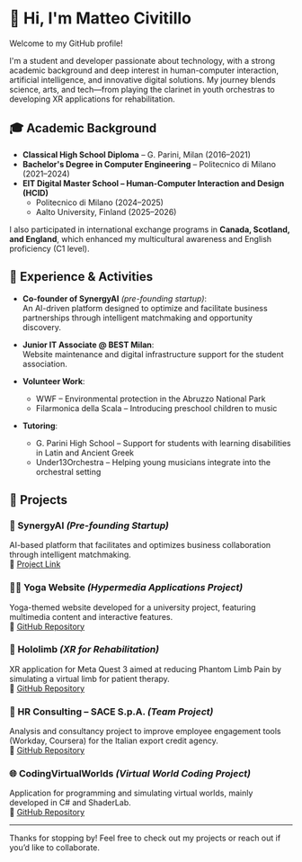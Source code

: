 # 👋 Hi, I'm Matteo Civitillo

Welcome to my GitHub profile!

I'm a student and developer passionate about technology, with a strong academic background and deep interest in human-computer interaction, artificial intelligence, and innovative digital solutions. My journey blends science, arts, and tech—from playing the clarinet in youth orchestras to developing XR applications for rehabilitation.

## 🎓 Academic Background

- **Classical High School Diploma** – G. Parini, Milan (2016–2021)  
- **Bachelor's Degree in Computer Engineering** – Politecnico di Milano (2021–2024)  
- **EIT Digital Master School – Human-Computer Interaction and Design (HCID)**  
  - Politecnico di Milano (2024–2025)  
  - Aalto University, Finland (2025–2026)

I also participated in international exchange programs in **Canada, Scotland, and England**, which enhanced my multicultural awareness and English proficiency (C1 level).

## 💼 Experience & Activities

- **Co-founder of SynergyAI** *(pre-founding startup)*:  
  An AI-driven platform designed to optimize and facilitate business partnerships through intelligent matchmaking and opportunity discovery.

- **Junior IT Associate @ BEST Milan**:  
  Website maintenance and digital infrastructure support for the student association.

- **Volunteer Work**:  
  - WWF – Environmental protection in the Abruzzo National Park  
  - Filarmonica della Scala – Introducing preschool children to music  

- **Tutoring**:  
  - G. Parini High School – Support for students with learning disabilities in Latin and Ancient Greek  
  - Under13Orchestra – Helping young musicians integrate into the orchestral setting  

## 🧪 Projects

### 🚀 SynergyAI *(Pre-founding Startup)*  
AI-based platform that facilitates and optimizes business collaboration through intelligent matchmaking.  
🔗 [Project Link](https://synergyai-startup.vercel.app/)

### 🧘‍♀️ Yoga Website *(Hypermedia Applications Project)*  
Yoga-themed website developed for a university project, featuring multimedia content and interactive features.  
🔗 [GitHub Repository](https://github.com/matteocivitillo/hypermedia_applications)

### 🧠 Hololimb *(XR for Rehabilitation)*  
XR application for Meta Quest 3 aimed at reducing Phantom Limb Pain by simulating a virtual limb for patient therapy.  
🔗 [GitHub Repository](https://github.com/matteocivitillo/AUI-Hololimb)

### 🏢 HR Consulting – SACE S.p.A. *(Team Project)*  
Analysis and consultancy project to improve employee engagement tools (Workday, Coursera) for the Italian export credit agency.  
🔗 [GitHub Repository](https://github.com/matteocivitillo/Digital-Business-Lab)

### 🌐 CodingVirtualWorlds *(Virtual World Coding Project)*  
Application for programming and simulating virtual worlds, mainly developed in C# and ShaderLab.  
🔗 [GitHub Repository](https://github.com/matteocivitillo/CodingVirtualWorlds)

---

Thanks for stopping by! Feel free to check out my projects or reach out if you’d like to collaborate.
